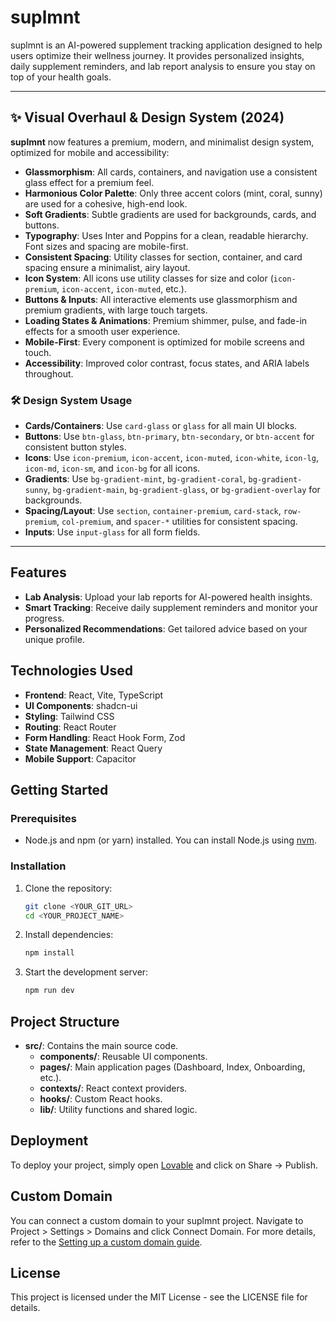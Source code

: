 # suplmnt

suplmnt is an AI-powered supplement tracking application designed to help users optimize their wellness journey. It provides personalized insights, daily supplement reminders, and lab report analysis to ensure you stay on top of your health goals.

---

## ✨ Visual Overhaul & Design System (2024)

**suplmnt** now features a premium, modern, and minimalist design system, optimized for mobile and accessibility:

- **Glassmorphism**: All cards, containers, and navigation use a consistent glass effect for a premium feel.
- **Harmonious Color Palette**: Only three accent colors (mint, coral, sunny) are used for a cohesive, high-end look.
- **Soft Gradients**: Subtle gradients are used for backgrounds, cards, and buttons.
- **Typography**: Uses Inter and Poppins for a clean, readable hierarchy. Font sizes and spacing are mobile-first.
- **Consistent Spacing**: Utility classes for section, container, and card spacing ensure a minimalist, airy layout.
- **Icon System**: All icons use utility classes for size and color (`icon-premium`, `icon-accent`, `icon-muted`, etc.).
- **Buttons & Inputs**: All interactive elements use glassmorphism and premium gradients, with large touch targets.
- **Loading States & Animations**: Premium shimmer, pulse, and fade-in effects for a smooth user experience.
- **Mobile-First**: Every component is optimized for mobile screens and touch.
- **Accessibility**: Improved color contrast, focus states, and ARIA labels throughout.

### 🛠️ Design System Usage

- **Cards/Containers**: Use `card-glass` or `glass` for all main UI blocks.
- **Buttons**: Use `btn-glass`, `btn-primary`, `btn-secondary`, or `btn-accent` for consistent button styles.
- **Icons**: Use `icon-premium`, `icon-accent`, `icon-muted`, `icon-white`, `icon-lg`, `icon-md`, `icon-sm`, and `icon-bg` for all icons.
- **Gradients**: Use `bg-gradient-mint`, `bg-gradient-coral`, `bg-gradient-sunny`, `bg-gradient-main`, `bg-gradient-glass`, or `bg-gradient-overlay` for backgrounds.
- **Spacing/Layout**: Use `section`, `container-premium`, `card-stack`, `row-premium`, `col-premium`, and `spacer-*` utilities for consistent spacing.
- **Inputs**: Use `input-glass` for all form fields.

---

## Features

- **Lab Analysis**: Upload your lab reports for AI-powered health insights.
- **Smart Tracking**: Receive daily supplement reminders and monitor your progress.
- **Personalized Recommendations**: Get tailored advice based on your unique profile.

## Technologies Used

- **Frontend**: React, Vite, TypeScript
- **UI Components**: shadcn-ui
- **Styling**: Tailwind CSS
- **Routing**: React Router
- **Form Handling**: React Hook Form, Zod
- **State Management**: React Query
- **Mobile Support**: Capacitor

## Getting Started

### Prerequisites

- Node.js and npm (or yarn) installed. You can install Node.js using [nvm](https://github.com/nvm-sh/nvm#installing-and-updating).

### Installation

1. Clone the repository:
   ```sh
   git clone <YOUR_GIT_URL>
   cd <YOUR_PROJECT_NAME>
   ```

2. Install dependencies:
   ```sh
   npm install
   ```

3. Start the development server:
   ```sh
   npm run dev
   ```

## Project Structure

- **src/**: Contains the main source code.
  - **components/**: Reusable UI components.
  - **pages/**: Main application pages (Dashboard, Index, Onboarding, etc.).
  - **contexts/**: React context providers.
  - **hooks/**: Custom React hooks.
  - **lib/**: Utility functions and shared logic.

## Deployment

To deploy your project, simply open [Lovable](https://lovable.dev/projects/fec8636f-a296-4665-b51c-9559bdb9d968) and click on Share -> Publish.

## Custom Domain

You can connect a custom domain to your suplmnt project. Navigate to Project > Settings > Domains and click Connect Domain. For more details, refer to the [Setting up a custom domain guide](https://docs.lovable.dev/tips-tricks/custom-domain#step-by-step-guide).

## License

This project is licensed under the MIT License - see the LICENSE file for details.
